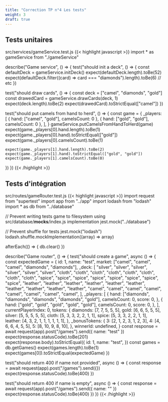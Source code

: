 ```yaml
---
title: "Correction TP n°4 Les tests"
weight: 3
draft: true
---
```


## Tests unitaires

src/services/gameService.test.js
{{< highlight javascript >}}
import * as gameService from "./gameService"

describe("Game service", () => {
  test("should init a deck", () => {
    const defaultDeck = gameService.initDeck()
    expect(defaultDeck.length).toBe(52)
    expect(defaultDeck.filter((card) => card === "diamonds").length).toBe(6)
    // etc
  })

  test("should draw cards", () => {
    const deck = ["camel", "diamonds", "gold"]
    const drawedCard = gameService.drawCards(deck, 1)
    expect(deck.length).toBe(2)
    expect(drawedCard).toStrictEqual(["camel"])
  })

  test("should put camels from hand to herd", () => {
    const game = {
      _players: [
        { hand: ["camel", "gold"], camelsCount: 0 },
        { hand: ["gold", "gold"], camelsCount: 0 },
      ],
    }
    gameService.putCamelsFromHandToHerd(game)
    expect(game._players[0].hand.length).toBe(1)
    expect(game._players[0].hand).toStrictEqual(["gold"])
    expect(game._players[0].camelsCount).toBe(1)

    expect(game._players[1].hand.length).toBe(2)
    expect(game._players[1].hand).toStrictEqual(["gold", "gold"])
    expect(game._players[1].camelsCount).toBe(0)
  })
})
{{< /highlight >}}

## Tests d'intégration

src/routes/gameRouter.test.js
{{< highlight javascript >}}
import request from "supertest"
import app from "../app"
import lodash from "lodash"
import * as db from "../database"

// Prevent writing tests game to filesystem using src/database/__mocks__/index.js implementation
jest.mock("../database")

// Prevent shuffle for tests
jest.mock("lodash")
lodash.shuffle.mockImplementation((array) => array)

afterEach(() => {
  db.clear()
})

describe("Game router", () => {
  test("should create a game", async () => {
    const expectedGame = {
      id: 1,
      name: "test",
      market: ["camel", "camel", "camel", "diamonds", "diamonds"],
      _deck: [
        "silver",
        "silver",
        "silver",
        "silver",
        "silver",
        "silver",
        "cloth",
        "cloth",
        "cloth",
        "cloth",
        "cloth",
        "cloth",
        "cloth",
        "cloth",
        "spice",
        "spice",
        "spice",
        "spice",
        "spice",
        "spice",
        "spice",
        "spice",
        "leather",
        "leather",
        "leather",
        "leather",
        "leather",
        "leather",
        "leather",
        "leather",
        "leather",
        "leather",
        "camel",
        "camel",
        "camel",
        "camel",
        "camel",
        "camel",
        "camel",
        "camel",
      ],
      _players: [
        {
          hand: ["diamonds", "diamonds", "diamonds", "diamonds", "gold"],
          camelsCount: 0,
          score: 0,
        },
        {
          hand: ["gold", "gold", "gold", "gold", "gold"],
          camelsCount: 0,
          score: 0,
        },
      ],
      currentPlayerIndex: 0,
      tokens: {
        diamonds: [7, 7, 5, 5, 5],
        gold: [6, 6, 5, 5, 5],
        silver: [5, 5, 5, 5, 5],
        cloth: [5, 3, 3, 2, 2, 1, 1],
        spice: [5, 3, 3, 2, 2, 1, 1],
        leather: [4, 3, 2, 1, 1, 1, 1, 1, 1],
      },
      _bonusTokens: {
        3: [2, 1, 2, 3, 1, 2, 3],
        4: [4, 6, 6, 4, 5, 5],
        5: [8, 10, 9, 8, 10],
      },
      winnerId: undefined,
    }
    const response = await request(app).post("/games").send({ name: "test" })
    expect(response.statusCode).toBe(201)
    expect(response.body).toStrictEqual({
      id: 1,
      name: "test",
    })
    const games = db.getGames()
    expect(games.length).toBe(1)
    expect(games[0]).toStrictEqual(expectedGame)
  })

  test("should return 400 if name not provided", async () => {
    const response = await request(app).post("/games").send({})
    expect(response.statusCode).toBe(400)
  })

  test("should return 400 if name is empty", async () => {
    const response = await request(app).post("/games").send({ name: "" })
    expect(response.statusCode).toBe(400)
  })
})
{{< /highlight >}}
